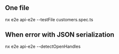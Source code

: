 ## One file
nx e2e api-e2e --testFile customers.spec.ts

## When error with JSON serialization
nx e2e api-e2e --detectOpenHandles
